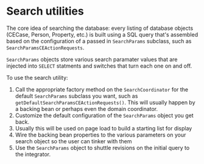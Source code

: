# Search utilities
The core idea of searching the database: every listing of database objects (CECase, Person, Property, etc.) is built using a SQL query that's assembled based on the configuration of a passed in `SearchParams` subclass, such as `SearchParamsCEActionRequests`.

`SearchParams` objects store various search paramater values that are injected into `SELECT` statments and switches that turn each one on and off.

To use the search utility:
1. Call the appropriate factory method on the `SearchCoordinator` for the default `SearchParams` subclass you want, such as `getDefaultSearchParamsCEActionRequests()`. This will usually happen by a backing bean or perhaps even the domain coordinator.
2. Customize the default configuration of the `SearchParams` object you get back.
3. Usually this will be used on page load to build a starting list for display
3. Wire the backing bean properties to the various parameters on your search object so the user can tinker with them
4. Use the `SearchParams` object to shuttle revisions on the initial query to the integrator.

